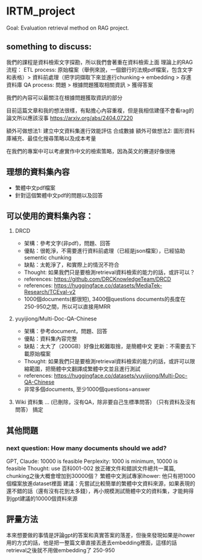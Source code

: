 # IRTM_project
Goal: Evaluation retrieval method on RAG project.

## something to discuss:
我們的課程是資料檢索文字探勘，所以我們會著重在資料檢索上面
理論上的RAG流程：
ETL process: 原始檔案（舉例來說，一個銀行的法規pdf檔案，包含文字和表格）> 資料前處理（把字詞擷取下來並進行chunking-> embedding > 存進資料庫
QA process: 問題 > 根據問題獲取相關資訊 > 獲得答案

我們的內容可以最關注在根據問題獲取資訊的部分

目前這篇文章和我的想法很樣，有點擔心內容重複，但是我相信建僅不會看rag的論文所以應該沒事
https://arxiv.org/abs/2404.07220

額外可做想法1: 建立中文資料集進行效能評估 合成數據
額外可做想法2: 圖形資料庫補充、最佳化搜尋策略以及成本考量

在我們的專案中可以考慮實作中文的檢索策略，因為英文的賽道好像很捲

## 理想的資料集內容
- 繁體中文pdf檔案
- 針對這個繁體中文pdf的問題以及回答

## 可以使用的資料集內容：
1. DRCD
    - 架構：參考文字(非pdf)，問題、回答
    - 優點：很乾淨，不需要進行資料前處理（已經是json檔案），已經協助sementic chunking
    - 缺點：太乾淨了，和實際上的情況不符合
    - Thought: 如果我們只是要檢測retrieval資料檢索的能力的話，或許可以？
    - references: https://github.com/DRCKnowledgeTeam/DRCD
    - references: https://huggingface.co/datasets/MediaTek-Research/TCEval-v2
    - 1000個documents(都很短), 3400個questions documents的長度在250-950之間，所以可以直接用MRR


2. yuyijiong/Multi-Doc-QA-Chinese
    - 架構：參考document，問題、回答
    - 優點：資料集內容完整
    - 缺點：太大了（200GB）好像比較難取捨，是簡體中文 更新：不需要去下載原始檔案
    - Thought: 如果我們只是要檢測retrieval資料檢索的能力的話，或許可以限縮範圍，把簡體中文翻譯成繁體中文並且進行測試
    - references: https://huggingface.co/datasets/yuyijiong/Multi-Doc-QA-Chinese
    - 非常多個documents, 至少1000個questions=answer


3. Wiki 資料集 ... (已刪除，沒有QA，除非要自己生標準問答) （只有資料及沒有問答）
搞定

## 其他問題
### next question: How many documents should we add?

GPT, Claude: 10000 is feasible
Perplexity: 1000 is minimum, 10000 is feasible
Thought: use 百科001-002 放正確文件和錯誤文件總共一萬篇, chunking之後大概會增加到30000個？ 
繁體中文測試專家ihower: 他只有把1000個檔案放進dataset裡面
建議：先嘗試比較簡單的繁體中文資料來源，如果表現的還不錯的話（還有沒有花到太多錢），再小規模測試簡體中文的資料集，才能夠得到gpt建議的10000個資料來源

## 評量方法 

本來想要做的事情是評論gpt的答案和真實答案的落差，但後來發現如果是ihower用的方式的話，他是把一整篇文章直接丟進去embedding裡面，這樣的話retrieval之後就不用做embedding了 250-950